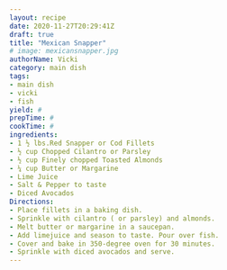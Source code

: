```yaml
--- 
layout: recipe 
date: 2020-11-27T20:29:41Z 
draft: true 
title: "Mexican Snapper" 
# image: mexicansnapper.jpg 
authorName: Vicki 
category: main dish 
tags: 
- main dish 
- vicki 
- fish 
yield: # 
prepTime: # 
cookTime: # 
ingredients: 
- 1 ½ lbs.Red Snapper or Cod Fillets 
- ½ cup Chopped Cilantro or Parsley 
- ½ cup Finely chopped Toasted Almonds 
- ¼ cup Butter or Margarine 
- Lime Juice 
- Salt & Pepper to taste 
- Diced Avocados 
Directions: 
- Place fillets in a baking dish. 
- Sprinkle with cilantro ( or parsley) and almonds. 
- Melt butter or margarine in a saucepan. 
- Add limejuice and season to taste. Pour over fish. 
- Cover and bake in 350-degree oven for 30 minutes. 
- Sprinkle with diced avocados and serve. 
---
```

